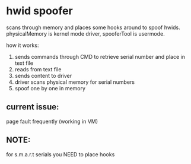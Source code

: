 # hwid spoofer
 scans through memory and places some hooks around to spoof hwids. physicalMemory is kernel mode driver, spooferTool is usermode.
 
 how it works:
 
1. sends commands through CMD to retrieve serial number and place in text file
2. reads from text file
3. sends content to driver
4. driver scans physical memory for serial numbers
5. spoof one by one in memory

## current issue:

page fault frequently (working in VM)


## NOTE:
for s.m.a.r.t serials you NEED to place hooks
